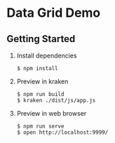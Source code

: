 # Data Grid Demo

## Getting Started

1. Install dependencies
    ```shell
    $ npm install
    ```

2. Preview in kraken
    ```shell
    $ npm run build
    $ kraken ./dist/js/app.js
    ```

3. Preview in web browser
    ```shell
    $ npm run serve
    $ open http://localhost:9999/
    ```

